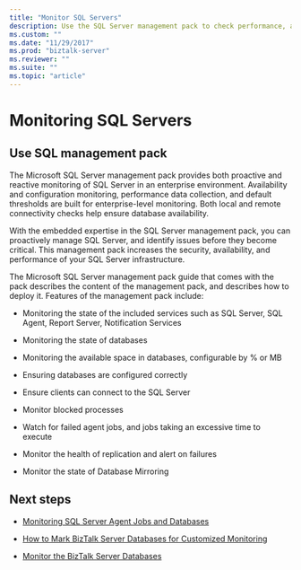 ```yaml
---
title: "Monitor SQL Servers"
description: Use the SQL Server management pack to check performance, available space, database configuration, blocked processes, connectivity, failed SQL agent jobs, replication, and more in BizTalk Server
ms.custom: ""
ms.date: "11/29/2017"
ms.prod: "biztalk-server"
ms.reviewer: ""
ms.suite: ""
ms.topic: "article"
---
```

# Monitoring SQL Servers

## Use SQL management pack
The Microsoft SQL Server management pack provides both proactive and reactive monitoring of SQL Server in an enterprise environment. Availability and configuration monitoring, performance data collection, and default thresholds are built for enterprise-level monitoring. Both local and remote connectivity checks help ensure database availability.  
  
 With the embedded expertise in the SQL Server management pack, you can proactively manage SQL Server, and identify issues before they become critical. This management pack increases the security, availability, and performance of your SQL Server infrastructure.  
  
 The Microsoft SQL Server management pack guide that comes with the pack describes the content of the management pack, and describes how to deploy it. Features of the management pack include:  
  
-   Monitoring the state of the included services such as SQL Server, SQL Agent, Report Server, Notification Services  
  
-   Monitoring the state of databases  
  
-   Monitoring the available space in databases, configurable by % or MB  
  
-   Ensuring databases are configured correctly  
  
-   Ensure clients can connect to the SQL Server  
  
-   Monitor blocked processes  
  
-   Watch for failed agent jobs, and jobs taking an excessive time to execute  
  
-   Monitor the health of replication and alert on failures  
  
-   Monitor the state of Database Mirroring  
  
## Next steps
  
-   [Monitoring SQL Server Agent Jobs and Databases](../technical-guides/monitoring-sql-server-agent-jobs-and-databases.md)  
  
-   [How to Mark BizTalk Server Databases for Customized Monitoring](../technical-guides/how-to-mark-biztalk-server-databases-for-customized-monitoring.md)  
  
-   [Monitor the BizTalk Server Databases](../technical-guides/monitor-the-biztalk-server-databases.md)